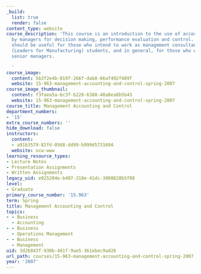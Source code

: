 ```yaml
---
_build:
  list: true
  render: false
content_type: website
course_description: 'This course is an introduction to the use of accounting information
  by managers for decision making, performance evaluation and control. The course
  should be useful for those who intend to work as management consultants, for LFM
  (Leaders for Manufacturing) students, and in general, for those who will become
  senior managers.

  '
course_image:
  content: 5b3f2e4b-019f-266f-dab8-66af492f409f
  website: 15-963-management-accounting-and-control-spring-2007
course_image_thumbnail:
  content: f3faea5a-bc3f-b228-6388-48a0ea8b5b43
  website: 15-963-management-accounting-and-control-spring-2007
course_title: Management Accounting and Control
department_numbers:
- '15'
extra_course_numbers: ''
hide_download: false
instructors:
  content:
  - a91b3579-82fd-0568-dd99-b999d5731694
  website: ocw-www
learning_resource_types:
- Lecture Notes
- Presentation Assignments
- Written Assignments
legacy_uid: e925204e-b407-310e-41dc-3908828b5f08
level:
- Graduate
primary_course_number: '15.963'
term: Spring
title: Management Accounting and Control
topics:
- - Business
  - Accounting
- - Business
  - Operations Management
- - Business
  - Management
uid: 3d26843f-930b-461f-9ae5-361ebec9ad26
url_path: courses/15-963-management-accounting-and-control-spring-2007
year: '2007'
---
```

